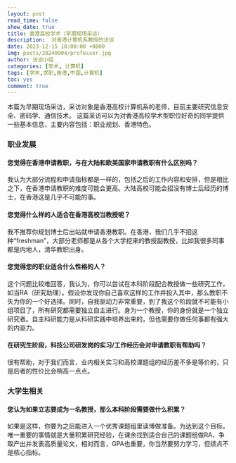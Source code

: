 ```yaml
---
layout: post
read_time: false
show_date: true
title: 香港高校学术（早期现场采访）
description:  对香港计算机系教授的访谈
date: 2023-12-15 18:00:00 +0800
img: posts/20240904/professor.jpg
author: 访谈小组
categories: [学术, 计算机]
tags: [学术,求职,香港,中国,计算机]
toc: yes
comment: true
---
```


本篇为早期现场采访，采访对象是香港高校计算机系的老师，目前主要研究信息安全、密码学、通信技术。
这篇采访可以为对香港高校学术型职位好奇的同学提供一些基本信息，主要内容包括：职业规划、香港特色。

### 职业发展

#### 您觉得在香港申请教职，与在大陆和欧美国家申请教职有什么区别吗？
我认为大部分流程和申请指标都是一样的，包括之后的工作内容和安排，但是相比之下，在香港申请教职的难度可能会更高。大陆高校可能会招没有博士后经历的博士，在香港这是几乎不可能的事。

#### 您觉得什么样的人适合在香港高校当教授呢？
我不推荐你规划博士后出站就申请香港教职。在香港，我们几乎不招这种“freshman”，大部分老师都是从各个大学挖来的教授副教授，比如我很多同事都是内地人，清华教职出身。

#### 您觉得您的职业适合什么性格的人？
这个问题比较难回答，我认为，你可以尝试在本科阶段配合教授做一些研究工作，如当RA（研究助理）。假设你发现你自己喜欢这样的工作并投入其中，那么教职不失为你的一个好选择。同时，自我驱动力非常重要，到了我这个阶段就不可能有小组项目了，所有研究都需要独立自主进行。身为一个教授，你的身份就是一个独立研究者。自主科研能力是从科研实践中培养出来的，但也需要你做任何事都有强大的内驱力。

#### 在研究生阶段，科技公司研发岗的实习/工作经历会对申请教职有帮助吗？
很有帮助，对于我们而言，业内相关实习和高校课题组的经历差不多是等价的，只是后者的性价比会稍高一点点。

### 大学生相关

#### 您认为如果立志要成为一名教授，那么本科阶段需要做什么积累？
如果是这样，你要为之后能进入一个优秀课题组里读博做准备。为达到这个目标，唯一重要的事情就是大量积累研究经验，在课余找到适合自己的课题组做RA，争取产出并发表高质量论文，相对而言，GPA也重要，你当然要努力学习，但绩点不是核心指标。
